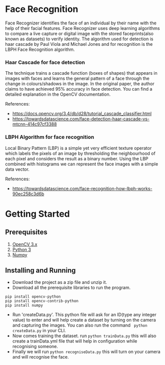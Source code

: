 # Face Recognition

Face Recognizer identifies the face of an individual by their name with the help of their facial features.
Face Recognizer uses deep learning algorithms to compare a live capture or digital image with the stored faceprints(also known as datasets) to verify identity.
The algorithm used for detection is haar cascade by Paul Viola and Michael Jones and for recognition is the LBPH Face Recognition algorithm.

### Haar Cascade for face detection

The technique trains a cascade function (boxes of shapes) that appears in images with faces and learns the general pattern of a face through the change in colours/shadows in the image. In the original paper, the author claims to have achieved 95% accuracy in face detection. You can find a detailed explanation in the OpenCV documentation.

References:
* https://docs.opencv.org/3.4/db/d28/tutorial_cascade_classifier.html
* https://towardsdatascience.com/face-detection-haar-cascade-vs-mtcnn-414c97cf3388

### LBPH Algorithm for face recognition

Local Binary Pattern (LBP) is a simple yet very efficient texture operator which labels the pixels of an image by thresholding the neighbourhood of each pixel and considers the result as a binary number. Using the LBP combined with histograms we can represent the face images with a simple data vector. 

References:
* https://towardsdatascience.com/face-recognition-how-lbph-works-90ec258c3d6b

# Getting Started

## Prerequisites
1. [OpenCV 3.x](https://www.python.org/downloads/)
2. [Python 3](https://pypi.org/project/opencv-python/)
3. [Numpy](https://pypi.org/project/numpy/)

## Installing and Running
- Download the project as a zip file and unzip it.
- Download all the prerequisite libraries to run the program. 
```
pip install opencv-python 
pip install opencv-contrib-python
pip install numpy
```
- Run 'createData.py'. This python file will ask for an ID(type any integer value) to enter and will help create a dataset by turning on the camera and capturing the images. You can also run the command ``` python createData.py``` in your CLI.
- Now comes training the dataset. run ```python trainData.py``` this will also create a trainData.yml file that will help in configuration while recognising someone.
- Finally we will run ```python recogniseData.py``` this will turn on your camera and will recognise the face.
